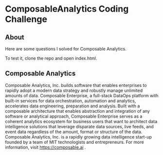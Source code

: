 # ComposableAnalytics Coding Challenge

## About

Here are some questions I solved for Composable Analytics.  

To test it, clone the repo and open index.html.  

## Composable Analytics

Composable Analytics, Inc. builds software that enables enterprises to rapidly adopt a modern data strategy and robustly manage unlimited amounts of data. Composable Enterprise, a full-stack DataOps platform with built-in services for data orchestration, automation and analytics, accelerates data engineering, preparation and analysis. Built with a composable architecture that enables abstraction and integration of any software or analytical approach, Composable Enterprise serves as a coherent analytics ecosystem for business users that want to architect data intelligence solutions that leverage disparate data sources, live feeds, and event data regardless of the amount, format or structure of the data. Composable Analytics, Inc. is a rapidly growing data intelligence start-up founded by a team of MIT technologists and entrepreneurs. For more information, visit https://composable.ai .
